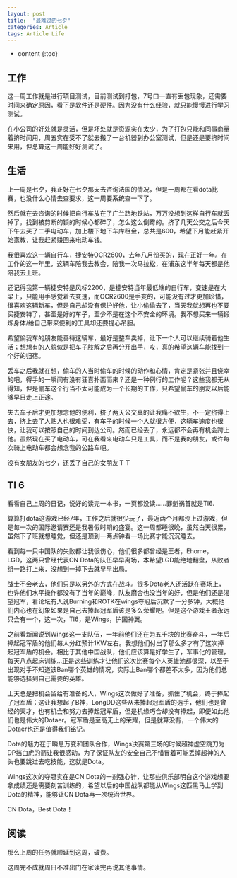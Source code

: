 ```yaml
---
layout: post
title:  "最难过的七夕"
categories: Article
tags: Article Life
---
```


* content
{:toc}

## 工作

这一周工作就是进行项目测试，目前测试到打包，7号口一直有丢包现象，还需要时间来确定原因，看下是软件还是硬件。因为没有什么经验，就只能慢慢进行学习测试。

在小公司的好处就是灵活，但是坏处就是资源实在太少，为了打包只能和同事商量着挤时间用，周五实在受不了就去搬了一台机器到办公室测试，但是还是要挤时间来用，但总算这一周能好好测试了。

## 生活

上一周是七夕，我正好在七夕那天去咨询法国的情况，但是一周都在看dota比赛，也没什么心情去查要求，这一周要系统查一下了。

然后就在去咨询的时候把自行车放在了广兰路地铁站，万万没想到这样自行车就丢掉了，找到被剪断的锁的时候心都碎了，怎么这么倒霉的。挤了几天公交之后今天下午去买了二手电动车，加上楼下地下车库租金，总共是600，希望下月能赶紧开始家教，让我赶紧赚回来电动车钱。

我很喜欢这一辆自行车，捷安特OCR2600，去年八月份买的，现在正好一年。在工作的这一年里，这辆车陪我去教会，陪我一次马拉松，在浦东这半年每天都是他陪我去上班。

还记得我第一辆捷安特是风标2200，是捷安特当年最低端的自行车，变速是在大梁上，只能用手感觉着去变速，而OCR2600是手变的，可能没有过才更加珍惜，很喜欢这辆新车，但是自己却没有保护好他，让小偷偷去了，当天我就想再也不要买捷安特了，甚至是好的车子，至少不是在这个不安全的环境。我不想买来一辆锻炼身体/给自己带来便利的工具却还要提心吊胆。

希望偷我车的朋友能善待这辆车，最好是整车卖掉，让下一个人可以继续骑着他生活；想想有的人貌似是把车子肢解之后再分开出手，哎，真的希望这辆车能找到一个好的归宿。

丢车之后我就在想，偷车的人当时偷车的时候的动作和心情，肯定是紧张并且侥幸的吧，得手的一瞬间有没有狂喜扑面而来？还是一种例行的工作呢？这些我都无从得知，但是偷车这个行当不太可能成为一个长期的工作，只希望偷车的朋友以后能够早日走上正途。

失去车子后才更加想念他的便利，挤了两天公交真的让我痛不欲生，不一定挤得上去，挤上去了人贴人也很难受，有车子的时候一个人就很方便，这辆车速度也很快，让我可以按照自己的时间到达公司。然而已经丢了，永远都不会再有机会跨上他。虽然现在买了电动车，可在我看来电动车只是工具，而不是我的朋友，或许每次骑上电动车都会想念我的公路车吧。

没有女朋友的七夕，还丢了自己的女朋友ＴＴ

## TI 6

看看自己上周的日记，说好的读完一本书，一页都没读……罪魁祸首就是TI6.

算算打dota这游戏已经7年，工作之后就很少玩了，最近两个月都没上过游戏，但是每一次的国际邀请赛还是我暑假时期的盛宴。这一周都睡很晚，虽然白天很累，虽然下了班就想睡觉，但还是顶到一两点钟看一场比赛才能沉沉睡去。

看到每一只中国队的失败都让我很伤心，他们很多都曾经是王者，Ehome，LGD，这两只曾经代表CN Dota的队伍早早离场，本希望LGD能绝地翻盘，从败者组一路打上来，没想到一掉下去就早早出局。

战士不会老去，他们只是以另外的方式在战斗。很多Dota老人还活跃在赛场上，也许他们水平操作都没有了当年的巅峰，队友磨合也没当年的好，但是他们还是渴望冠军，看论坛有人说Burning和ROTK在wings夺冠后沉默了一分多钟，大概他们内心也在幻象如果是自己去捧起冠军盾该是多么荣耀吧。但是这个游戏王者永远只会有一个，这一次，TI6，是Wings，护国神翼。

之前看新闻说到Wings这一支队伍，一年前他们还在为五千块的比赛奋斗，一年后捧起冠军盾的他们每人分红预计1KW左右。我想他们付出了那么多才有了这次捧起冠军盾的机会。相比于其他中国战队，他们应该算是好学生了，军事化的管理，每天八点起床训练…正是这些训练才让他们这次比赛每个人英雄池都很深，以至于出现对手不知道该Ban哪个英雄的情况，实际上Ban哪个都差不太多，因为他们总能够选择到自己需要的英雄。

上天总是把机会留给有准备的人，Wings这次做好了准备，抓住了机会，终于捧起了冠军盾；这让我想起了B神，LongDD这些从未捧起冠军盾的选手，他们也是曾经的天才，也有机会和努力去捧起冠军盾，但是机缘巧合却没有捧起，即便如此他们也是伟大的Dotaer。冠军盾是至高无上的荣耀，但是就算没有，一个伟大的Dotaer也还是值得我们铭记。

Dota的魅力在于瞬息万变和团队合作，Wings决赛第三场的时候超神虚空跳刀为DP挡白虎的箭让我很感动，为了保证队友的安全自己不惜冒着可能丢掉超神的人头也要跳过去吃技能，这就是Dota。

Wings这次的夺冠实在是CN Dota的一剂强心针，让那些俱乐部明白这个游戏想要拿成绩还是需要刻苦训练的，希望以后的中国战队都能从Wings这匹黑马上学到Dota的精神，能够让CN Dota再一次统治世界。

CN Dota，Best Dota！

## 阅读

那么上周的任务就顺延到这周，破费。

这周完不成就周日不准出门在家读完再说其他事情。















